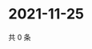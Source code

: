 # 2021-11-25

共 0 条

<!-- BEGIN WEIBO -->
<!-- 最后更新时间 Thu Nov 25 2021 02:10:16 GMT+0800 (China Standard Time) -->

<!-- END WEIBO -->
